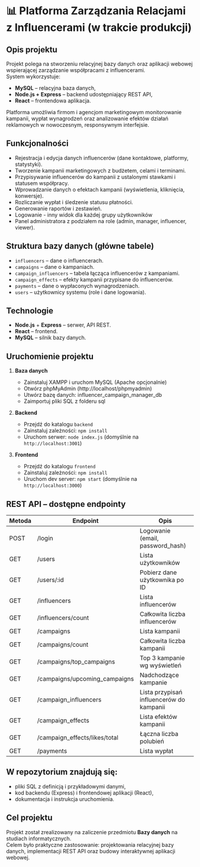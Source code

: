 # 📊 Platforma Zarządzania Relacjami z Influencerami (w trakcie produkcji)

## Opis projektu

Projekt polega na stworzeniu relacyjnej bazy danych oraz aplikacji webowej wspierającej zarządzanie współpracami z influencerami.  
System wykorzystuje:
- **MySQL** – relacyjna baza danych,
- **Node.js + Express** – backend udostępniający REST API,
- **React** – frontendowa aplikacja.

Platforma umożliwia firmom i agencjom marketingowym monitorowanie kampanii, wypłat wynagrodzeń oraz analizowanie efektów działań reklamowych w nowoczesnym, responsywnym interfejsie.

## Funkcjonalności

- Rejestracja i edycja danych influencerów (dane kontaktowe, platformy, statystyki).
- Tworzenie kampanii marketingowych z budżetem, celami i terminami.  
- Przypisywanie influencerów do kampanii z ustalonymi stawkami i statusem współpracy.  
- Wprowadzanie danych o efektach kampanii (wyświetlenia, kliknięcia, konwersje).  
- Rozliczanie wypłat i śledzenie statusu płatności.  
- Generowanie raportów i zestawień.
- Logowanie - inny widok dla każdej grupy użytkowników  
- Panel administratora z podziałem na role (admin, manager, influencer, viewer).

## Struktura bazy danych (główne tabele)

- `influencers` – dane o influencerach.  
- `campaigns` – dane o kampaniach.  
- `campaign_influencers` – tabela łącząca influencerów z kampaniami.  
- `campaign_effects` – efekty kampanii przypisane do influencerów.  
- `payments` – dane o wypłaconych wynagrodzeniach.  
- `users` – użytkownicy systemu (role i dane logowania).

## Technologie

- **Node.js** + **Express** – serwer, API REST.  
- **React** – frontend.  
- **MySQL** – silnik bazy danych.

## Uruchomienie projektu

1. **Baza danych**  
   - Zainstaluj XAMPP i uruchom MySQL (Apache opcjonalnie)  
   - Otwórz phpMyAdmin (http://localhost/phpmyadmin)  
   - Utwórz bazę danych: influencer_campaign_manager_db  
   - Zaimportuj pliki SQL z folderu sql


2. **Backend**  
   - Przejdź do katalogu `backend`  
   - Zainstaluj zależności: `npm install`  
   - Uruchom serwer: `node index.js` (domyślnie na `http://localhost:3001`)  

3. **Frontend**  
   - Przejdź do katalogu `frontend`  
   - Zainstaluj zależności: `npm install`  
   - Uruchom dev server: `npm start` (domyślnie na `http://localhost:3000`)
  
## REST API – dostępne endpointy

| Metoda      | Endpoint            | Opis       |
| -------------- | -------------------- | --------------- |
| POST    | /login          | Logowanie (email, password_hash)     |
| GET   | /users | Lista użytkowników |
| GET   | /users/:id | Pobierz dane użytkownika po ID |
| GET   | /influencers | Lista influencerów |
| GET   | /influencers/count  | Całkowita liczba influencerów |
| GET   | /campaigns  | Lista kampanii |
| GET   | /campaigns/count | Całkowita liczba kampanii |
| GET   | /campaigns/top_campaigns | Top 3 kampanie wg wyświetleń |
| GET   | /campaigns/upcoming_campaigns | Nadchodzące kampanie |
| GET   | /campaign_influencers | Lista przypisań influencerów do kampanii|
| GET   | /campaign_effects | Lista efektów kampanii |
| GET   | /campaign_effects/likes/total | Łączna liczba polubień |
| GET   | /payments  | Lista wypłat |

## W repozytorium znajdują się:

- pliki SQL z definicją i przykładowymi danymi,  
- kod backendu (Express) i frontendowej aplikacji (React),  
- dokumentacja i instrukcja uruchomienia.

## Cel projektu

Projekt został zrealizowany na zaliczenie przedmiotu **Bazy danych** na studiach informatycznych.  
Celem było praktyczne zastosowanie: projektowania relacyjnej bazy danych, implementacji REST API oraz budowy interaktywnej aplikacji webowej.
